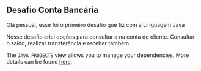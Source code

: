 ## Desafio Conta Bancária 

Olá pessoal, esse foi o primeiro desafio que fiz com a Linguagem Java

Nesse desafio criei opções para consultar a na conta do cliente. 
Consultar o saldo, realizar transferência e receber também. 


The `JAVA PROJECTS` view allows you to manage your dependencies. More details can be found [here](https://github.com/microsoft/vscode-java-dependency#manage-dependencies).
